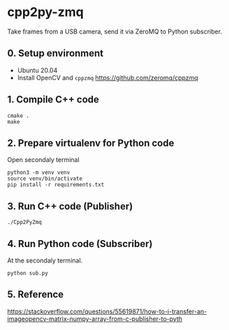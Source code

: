 # cpp2py-zmq
Take frames from a USB camera, send it via ZeroMQ to Python subscriber.

## 0. Setup environment
- Ubuntu 20.04
- Install OpenCV and `cppzmq` https://github.com/zeromq/cppzmq


## 1. Compile C++ code
```
cmake .
make
```

## 2. Prepare virtualenv for Python code
Open secondaly terminal
```
python3 -m venv venv
source venv/bin/activate
pip install -r requirements.txt
```

## 3. Run C++ code (Publisher)
```
./Cpp2PyZmq
```

## 4. Run Python code (Subscriber)
At the secondaly  terminal.
```
python sub.py
```

## 5. Reference
https://stackoverflow.com/questions/55619871/how-to-i-transfer-an-imageopencv-matrix-numpy-array-from-c-publisher-to-pyth
